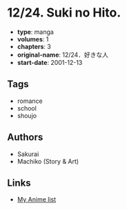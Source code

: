 # 12/24. Suki no Hito.

-   **type**: manga
-   **volumes**: 1
-   **chapters**: 3
-   **original-name**: 12/24．好きな人
-   **start-date**: 2001-12-13

## Tags

-   romance
-   school
-   shoujo

## Authors

-   Sakurai
-   Machiko (Story & Art)

## Links

-   [My Anime list](https://myanimelist.net/manga/12172/12_24_Suki_no_Hito)
